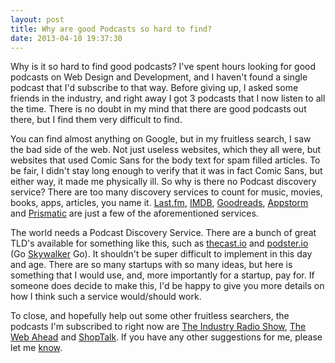 ```yaml
---
layout: post
title: Why are good Podcasts so hard to find?
date: 2013-04-10 19:37:30
---
```


Why is it so hard to find good podcasts? I've spent hours looking for good podcasts on Web Design and Development, and I haven't found a single podcast that I'd subscribe to that way. Before giving up, I asked some friends in the industry, and right away I got 3 podcasts that I now listen to all the time. There is no doubt in my mind that there are good podcasts out there, but I find them very difficult to find. 

You can find almost anything on Google, but in my fruitless search, I saw the bad side of the web. Not just useless websites, which they all were, but websites that used Comic Sans for the body text for spam filled articles. To be fair, I didn't stay long enough to verify that it was in fact Comic Sans, but either way, it made me physically ill. So why is there no Podcast discovery service? There are too many discovery services to count for music, movies, books, apps, articles, you name it. [Last.fm](http://last.fm), [IMDB](http://imdb.com), [Goodreads](http://goodreads.com), [Appstorm](http://appstorm.net) and [Prismatic](http://blog.robs.im/2013/01/26/Prismatic/) are just a few of the aforementioned services. 

The world needs a Podcast Discovery Service. There are a bunch of great TLD's available for something like this, such as [thecast.io](http://instantname.me/?q=thecast.io) and [podster.io](http://instantname.me/?q=podster.io) (Go [Skywalker](http://www.youtube.com/watch?v=XpGoY56lakU) Go). It shouldn't be super difficult to implement in this day and age. There are so many startups with so many ideas, but here is something that I would use, and, more importantly for a startup, pay for. If someone does decide to make this, I'd be happy to give you more details on how I think such a service would/should work.

To close, and hopefully help out some other fruitless searchers, the podcasts I'm subscribed to right now are [The Industry Radio Show](http://theindustry.cc/live/), [The Web Ahead](http://5by5.tv/webahead) and [ShopTalk](http://shoptalkshow.com/). If you have any other suggestions for me, please let me [know](mailto:me@robs.im).